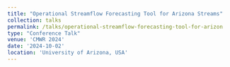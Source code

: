 ```yaml
---
title: "Operational Streamflow Forecasting Tool for Arizona Streams"
collection: talks
permalink: /talks/operational-streamflow-forecasting-tool-for-arizon
type: "Conference Talk"
venue: 'CMWR 2024'
date: '2024-10-02'
location: 'University of Arizona, USA'
---
```


